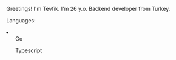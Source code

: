 Greetings! I'm Tevfik. I'm 26 y.o. Backend developer from Turkey.

Languages:
<li>
  <ul>Go</ul>
  <ul>Typescript</ul>
  
</li>
